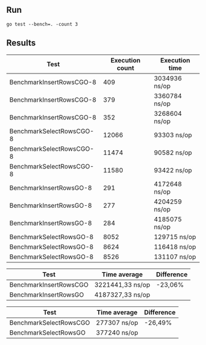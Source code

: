 ## Run
```
go test --bench=. -count 3
```

## Results
| Test                     | Execution count | Execution time |
|--------------------------|-----------------|----------------|
| BenchmarkInsertRowsCGO-8 | 409             | 3034936 ns/op  |
| BenchmarkInsertRowsCGO-8 | 379             | 3360784 ns/op  |
| BenchmarkInsertRowsCGO-8 | 352             | 3268604 ns/op  |
| BenchmarkSelectRowsCGO-8 | 12066           | 93303 ns/op    |
| BenchmarkSelectRowsCGO-8 | 11474           | 90582 ns/op    |
| BenchmarkSelectRowsCGO-8 | 11580           | 93422 ns/op    |
| BenchmarkInsertRowsGO-8  | 291             | 4172648 ns/op  |
| BenchmarkInsertRowsGO-8  | 277             | 4204259 ns/op  |
| BenchmarkInsertRowsGO-8  | 284             | 4185075 ns/op  |
| BenchmarkSelectRowsGO-8  | 8052            | 129715 ns/op   |
| BenchmarkSelectRowsGO-8  | 8624            | 116418 ns/op   |
| BenchmarkSelectRowsGO-8  | 8526            | 131107 ns/op   |




| Test                   | Time average            | Difference |
|------------------------|-------------------------|------------|
| BenchmarkInsertRowsCGO | 3221441,33 ns/op        | -23,06%    |
| BenchmarkInsertRowsGO  | 4187327,33 ns/op        |            |


| Test                   | Time average            | Difference |
|------------------------|-------------------------|------------|
| BenchmarkSelectRowsCGO | 277307 ns/op            | -26,49%    |
| BenchmarkSelectRowsGO  | 377240 ns/op            |            |
